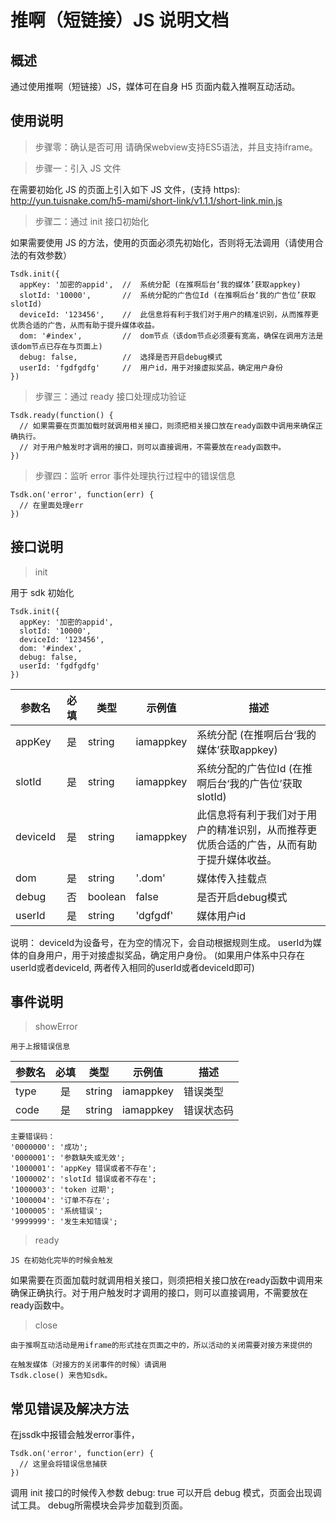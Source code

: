 # 推啊（短链接）JS 说明文档

## 概述

通过使用推啊（短链接）JS，媒体可在自身 H5 页面内载入推啊互动活动。

## 使用说明

> 步骤零：确认是否可用
请确保webview支持ES5语法，并且支持iframe。

> 步骤一：引入 JS 文件

在需要初始化 JS 的页面上引入如下 JS 文件，(支持 https): http://yun.tuisnake.com/h5-mami/short-link/v1.1.1/short-link.min.js

> 步骤二：通过 init 接口初始化

如果需要使用 JS 的方法，使用的页面必须先初始化，否则将无法调用（请使用合法的有效参数）

```
Tsdk.init({
  appKey: '加密的appid',  //  系统分配 (在推啊后台‘我的媒体’获取appkey)
  slotId: '10000',       //  系统分配的广告位Id (在推啊后台‘我的广告位’获取slotId) 
  deviceId: '123456',    //  此信息将有利于我们对于用户的精准识别，从而推荐更优质合适的广告，从而有助于提升媒体收益。
  dom: '#index',         //  dom节点（该dom节点必须要有宽高，确保在调用方法是该dom节点已存在与页面上)
  debug: false,          //  选择是否开启debug模式
  userId: 'fgdfgdfg'     //  用户id，用于对接虚拟奖品，确定用户身份
})
```

> 步骤三：通过 ready 接口处理成功验证

```
Tsdk.ready(function() {
  // 如果需要在页面加载时就调用相关接口，则须把相关接口放在ready函数中调用来确保正确执行。
  // 对于用户触发时才调用的接口，则可以直接调用，不需要放在ready函数中。
})
```

> 步骤四：监听 error 事件处理执行过程中的错误信息

```
Tsdk.on('error', function(err) {
  // 在里面处理err
})
```

## 接口说明

> init

用于 sdk 初始化

```
Tsdk.init({
  appKey: '加密的appid',
  slotId: '10000',
  deviceId: '123456',
  dom: '#index',
  debug: false,
  userId: 'fgdfgdfg'
})
```

| 参数名 | 必填 | 类型   | 示例值    | 描述               |
| ------ | :--: | ------ | --------- | ------------------ |
| appKey |  是  | string | iamappkey | 系统分配 (在推啊后台‘我的媒体’获取appkey) |
| slotId |  是  | string | iamappkey | 系统分配的广告位Id (在推啊后台‘我的广告位’获取slotId) |
| deviceId |  是  | string | iamappkey | 此信息将有利于我们对于用户的精准识别，从而推荐更优质合适的广告，从而有助于提升媒体收益。 |
| dom | 是 | string | '.dom' | 媒体传入挂载点 |
| debug |  否  | boolean | false | 是否开启debug模式 |
| userId |  是  | string | 'dgfgdf' | 媒体用户id |


说明：
  deviceId为设备号，在为空的情况下，会自动根据规则生成。
  userId为媒体的自身用户，用于对接虚拟奖品，确定用户身份。
  (如果用户体系中只存在userId或者deviceId, 两者传入相同的userId或者deviceId即可)

## 事件说明

> showError

```
用于上报错误信息
```
| 参数名 | 必填 | 类型   | 示例值    | 描述               |
| ------ | :--: | ------ | --------- | ------------------ |
| type | 是 | string | iamappkey | 错误类型 |
| code | 是 | string | iamappkey | 错误状态码 |

```
主要错误码：
'0000000': '成功';
'0000001': '参数缺失或无效';
'1000001': 'appKey 错误或者不存在';
'1000002': 'slotId 错误或者不存在';
'1000003': 'token 过期';
'1000004': '订单不存在';
'1000005': '系统错误';
'9999999': '发生未知错误';
```
> ready

```
JS 在初始化完毕的时候会触发
```
如果需要在页面加载时就调用相关接口，则须把相关接口放在ready函数中调用来确保正确执行。对于用户触发时才调用的接口，则可以直接调用，不需要放在ready函数中。

> close

```
由于推啊互动活动是用iframe的形式挂在页面之中的，所以活动的关闭需要对接方来提供的

在触发媒体（对接方的关闭事件的时候）请调用
Tsdk.close() 来告知sdk。
```

## 常见错误及解决方法
在jssdk中报错会触发error事件，
```
Tsdk.on('error', function(err) {
  // 这里会将错误信息捕获
})
```
调用 init 接口的时候传入参数 debug: true 可以开启 debug 模式，页面会出现调试工具。
debug所需模块会异步加载到页面。
